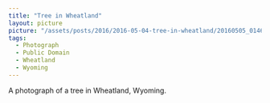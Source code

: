 ```yaml
---
title: "Tree in Wheatland"
layout: picture
picture: "/assets/posts/2016/2016-05-04-tree-in-wheatland/20160505_014658020_iOS.jpg"
tags:
  - Photograph
  - Public Domain
  - Wheatland
  - Wyoming
---
```

A photograph of a tree in Wheatland, Wyoming.
